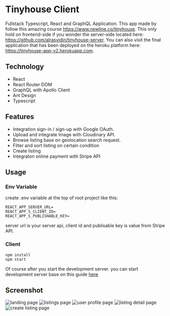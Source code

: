 # Tinyhouse Client

Fullstack Typescript, React and GraphQL Application. This app made by follow this amazing course https://www.newline.co/tinyhouse. This only hold on frontend-side if you wonder the server-side located here: https://github.com/alrasyidin/tinyhouse-server. You can also visit the final application that has been deployed on the heroku platform here: https://tinyhouse-app-v2.herokuapp.com.

## Technology

- React
- React Router DOM
- GraphQL with Apollo Client
- Ant Design
- Typescript

## Features

- Integration sign-in / sign-up with Google OAuth.
- Upload and integrate Image with Cloudinary API.
- Browse listing base on geolocation search request.
- Filter and sort listing on certain condition
- Create listing
- Integraton online payment with Stripe API

## Usage

### Env Variable

create .env variable at the top of root project like this:

```
REACT_APP_SERVER_URL=
REACT_APP_S_CLIENT_ID=
REACT_APP_S_PUBLISHABLE_KEY=
```

server url is your server api, client id and publisable key is value from Stripe API.

### Client

```
npm install
npm start
```

Of course after you start the development server. you can start development server base on this guide [here](https://github.com/alrasyidin/tinyhouse-server)

## Screenshot

![landing page](https://i.postimg.cc/05yKq0NQ/1.png)
![listings page](https://i.postimg.cc/BvJQBJL6/2.png)
![user profile page](https://i.postimg.cc/yYSdVQCV/3.png)
![listing detail page](https://i.postimg.cc/HkwkMrLR/4.png)
![create listing page](https://i.postimg.cc/mgfrhYT7/5.png)
